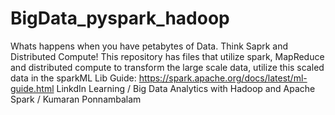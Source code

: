 # BigData_pyspark_hadoop
Whats happens when you have petabytes of Data. Think Saprk and Distributed Compute!
This repository has files that utilize spark, MapReduce and distributed compute to transform the large scale data, utilize this scaled data in the sparkML Lib
Guide: https://spark.apache.org/docs/latest/ml-guide.html
LinkdIn Learning / Big Data Analytics with Hadoop and Apache Spark / Kumaran Ponnambalam
